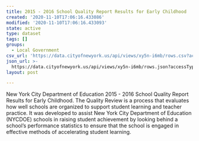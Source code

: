 ```yaml
---
title: 2015 - 2016 School Quality Report Results for Early Childhood
created: '2020-11-10T17:06:16.433086'
modified: '2020-11-10T17:06:16.433093'
state: active
type: dataset
tags: []
groups:
  - Local Government
csv_url: 'https://data.cityofnewyork.us/api/views/xy5n-i6mb/rows.csv?accessType=DOWNLOAD'
json_url: >-
  https://data.cityofnewyork.us/api/views/xy5n-i6mb/rows.json?accessType=DOWNLOAD
layout: post

---
```

New York City Department of Education 2015 - 2016 School Quality Report Results for Early Childhood. 
The Quality Review is a process that evaluates how well schools are organized to support student learning and teacher practice. It was developed to assist New York City Department of Education (NYCDOE) schools in raising student achievement by looking behind a school’s performance statistics to ensure that the school is engaged in effective methods of accelerating student learning.
